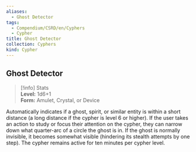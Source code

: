 ```yaml
---
aliases:
  - Ghost Detector
tags:
  - Compendium/CSRD/en/Cyphers
  - Cypher
title: Ghost Detector
collection: Cyphers
kind: Cypher
---
```

## Ghost Detector  
>[!info] Stats  
> **Level:** 1d6+1  
> **Form:** Amulet, Crystal, or Device
  
Automatically indicates if a ghost, spirit, or similar entity is within a short distance (a long distance if the cypher is level 6 or higher). If the user takes an action to study or focus their attention on the cypher, they can narrow down what quarter-arc of a circle the ghost is in. If the ghost is normally invisible, it becomes somewhat visible (hindering its stealth attempts by one step). The cypher remains active for ten minutes per cypher level.